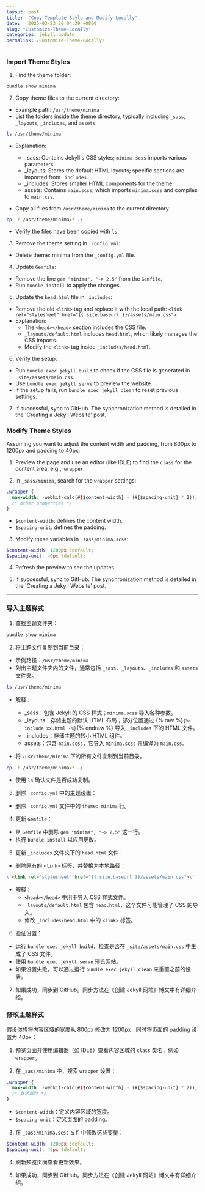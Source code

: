 ```yaml
---
layout: post
title:  "Copy Template Style and Modify Locally"
date:   2025-03-23 20:04:39 +0800
slug: "Customize-Theme-Locally"
categories: jekyll update
permalink: /Customize-Theme-Locally/
---
```


### Import Theme Styles

1. Find the theme folder:
```bash
bundle show minima
```

2. Copy theme files to the current directory:

- Example path: `/usr/theme/minima`
- List the folders inside the theme directory, typically including `_sass`, `_layouts`, `_includes`, and `assets`.
```bash
ls /usr/theme/minima
```
  - Explanation:
      - _sass: Contains Jekyll's CSS styles; `minima.scss` imports various parameters.
      - _layouts: Stores the default HTML layouts; specific sections are imported from `_includes`.
      - _includes: Stores smaller HTML components for the theme.
      - assets: Contains `main.scss`, which imports `minima.scss` and compiles to `main.css`.

- Copy all files from `/usr/theme/minima` to the current directory.
```bash
cp -r /usr/theme/minima/* ./
```

- Verify the files have been copied with `ls`

3. Remove the theme setting in `_config.yml`:
- Delete theme: minima from the `_config.yml` file.

4. Update `Gemfile`:
- Remove the line `gem "minima", "~> 2.5"` from the `Gemfile`.
- Run `bundle install` to apply the changes.

5. Update the `head.html` file in `_includes`:
- Remove the old `<link>` tag and replace it with the local path:
```<link rel="stylesheet" href="{{ site.baseurl }}/assets/main.css">```
- Explanation:
    - The `<head></head>` section includes the CSS file.
    - `_layouts/default.html` includes `head.html`, which likely manages the CSS imports.
    - Modify the `<link>` tag inside `_includes/head.html`.

6. Verify the setup:
- Run `bundle exec jekyll build` to check if the CSS file is generated in `_site/assets/main.css`.
- Use `bundle exec jekyll serve` to preview the website.
- If the setup fails, run `bundle exec jekyll clean` to reset previous settings.

7. If successful, sync to GitHub. The synchronization method is detailed in the 'Creating a Jekyll Website' post.

### Modify Theme Styles
Assuming you want to adjust the content width and padding, from 800px to 1200px and padding to 40px:

1. Preview the page and use an editor (like IDLE) to find the `class` for the content area, e.g.,` wrapper`.

2. In `_sass/minima`, search for the `wrapper` settings:
```css
.wrapper {
  max-width: -webkit-calc(#{$content-width} - (#{$spacing-unit} * 2));
  /* other properties */
}
```
- `$content-width`: defines the content width.
- `$spacing-unit`: defines the padding.

3. Modify these variables in `_sass/minima.scss`:
```scss
$content-width: 1200px !default;
$spacing-unit: 40px !default;
```

4. Refresh the preview to see the updates.

5. If successful, sync to GitHub. The synchronization method is detailed in the 'Creating a Jekyll Website' post.

------

### 导入主题样式
1. 查找主题文件夹：
```bash
bundle show minima
```

2. 将主题文件复制到当前目录：
- 示例路径：`/usr/theme/minima`
- 列出主题文件夹内的文件，通常包括 `_sass`、`_layouts`、`_includes` 和 `assets` 文件夹。
```bash
ls /usr/theme/minima
```
  - 解释：
      - _sass：包含 Jekyll 的 CSS 样式；`minima.scss` 导入各种参数。
      - _layouts：存储主题的默认 HTML 布局；部分位置通过 {% raw %}`{%- include xx.html -%}`{% endraw %} 导入 `_includes` 下的 HTML 文件。
      - _includes：存储主题的较小 HTML 组件。
      - assets：包含 `main.scss`，它导入 `minima.scss` 并编译为 `main.css`。

- 将 `/usr/theme/minima` 下的所有文件复制到当前目录。
```bash
cp -r /usr/theme/minima/* ./
```
- 使用 `ls` 确认文件是否成功复制。

3. 删除 `_config.yml` 中的主题设置：
- 删除 `_config.yml` 文件中的 `theme: minima` 行。

4. 更新 `Gemfile`：
- 从 `Gemfile` 中删除 `gem "minima", "~> 2.5"` 这一行。
- 执行 `bundle install` 以应用更改。

5. 更新 `_includes` 文件夹下的 `head.html` 文件：
- 删除原有的 `<link>` 标签，并替换为本地路径：
```md
\`<link rel="stylesheet" href="{{ site.baseurl }}/assets/main.css">\`
```
  - 解释：
      - `<head></head>` 中用于导入 CSS 样式文件。
      - `_layouts/default.html` 包含 `head.html`，这个文件可能管理了 CSS 的导入。
      - 修改 `_includes/head.html` 中的 `<link>` 标签。

6. 验证设置：
- 运行 `bundle exec jekyll build`，检查是否在 `_site/assets/main.css` 中生成了 CSS 文件。
- 使用 `bundle exec jekyll serve` 预览网站。
- 如果设置失败，可以通过运行 `bundle exec jekyll clean` 来重置之前的设置。

7. 如果成功，同步到 GitHub。同步方法在《创建 Jekyll 网站》博文中有详细介绍。


### 修改主题样式
假设你想将内容区域的宽度从 800px 修改为 1200px，同时将页面的 padding 设置为 40px：
1. 预览页面并使用编辑器（如 IDLE）查看内容区域的 `class` 类名，例如 `wrapper`。

2. 在 `_sass/minima` 中，搜索 `wrapper` 设置：
  ```css
  .wrapper {
    max-width: -webkit-calc(#{$content-width} - (#{$spacing-unit} * 2));
    /* 其他属性 */
  }
  ```
  - `$content-width`：定义内容区域的宽度。
  - `$spacing-unit`：定义页面的 padding。

3. 在 `_sass/minima.scss` 文件中修改这些变量：
```scss
$content-width: 1200px !default;
$spacing-unit: 40px !default;
```

4. 刷新预览页面查看更新效果。

5. 如果成功，同步到 GitHub。同步方法在《创建 Jekyll 网站》博文中有详细介绍。